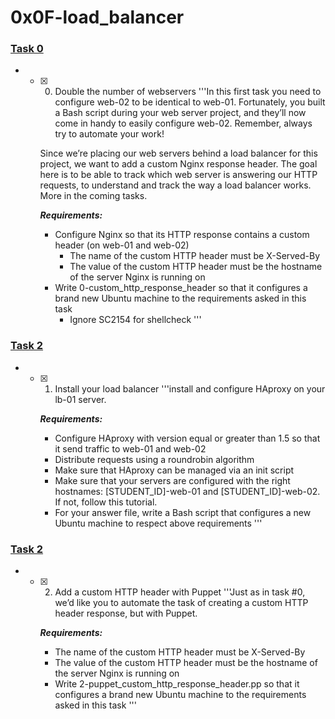 # 0x0F-load_balancer

### [Task 0](0-custom_http_response_header)
+ - [x] 0. Double the number of webservers
    '''In this first task you need to configure web-02 to be identical to web-01. Fortunately, you built a Bash script during your web server project, and they’ll now come in handy to easily configure web-02. Remember, always try to automate your work!

    Since we’re placing our web servers behind a load balancer for this project, we want to add a custom Nginx response header. The goal here is to be able to track which web server is answering our HTTP requests, to understand and track the way a load balancer works. More in the coming tasks.

    ***Requirements:***

    * Configure Nginx so that its HTTP response contains a custom header (on web-01 and web-02)
      * The name of the custom HTTP header must be X-Served-By
      * The value of the custom HTTP header must be the hostname of the server Nginx is running on
    * Write 0-custom_http_response_header so that it configures a brand new Ubuntu machine to the requirements asked in this task
      * Ignore SC2154 for shellcheck
    '''
### [Task 2](1-install_load_balancer)
+ - [x] 1. Install your load balancer
    '''install and configure HAproxy on your lb-01 server.

    ***Requirements:***

    * Configure HAproxy with version equal or greater than 1.5 so that it send traffic to web-01 and web-02
    * Distribute requests using a roundrobin algorithm
    * Make sure that HAproxy can be managed via an init script
    * Make sure that your servers are configured with the right hostnames: [STUDENT_ID]-web-01 and [STUDENT_ID]-web-02. If not, follow this tutorial.
    * For your answer file, write a Bash script that configures a new Ubuntu machine to respect above requirements
    '''

### [Task 2](2-puppet_custom_http_response_header.pp)
+ - [x] 2. Add a custom HTTP header with Puppet
    '''Just as in task #0, we’d like you to automate the task of creating a custom HTTP header response, but with Puppet.

    ***Requirements:***

    * The name of the custom HTTP header must be X-Served-By
    * The value of the custom HTTP header must be the hostname of the server Nginx is running on
    * Write 2-puppet_custom_http_response_header.pp so that it configures a brand new Ubuntu machine to the requirements asked in this task
    '''
